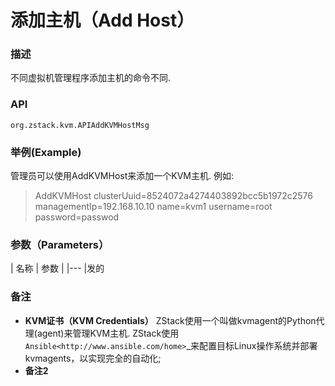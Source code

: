 
# 添加主机（Add Host）
### 描述

不同虚拟机管理程序添加主机的命令不同.

### API
`org.zstack.kvm.APIAddKVMHostMsg`

### 举例(Example)

管理员可以使用AddKVMHost来添加一个KVM主机. 例如: 

> AddKVMHost clusterUuid=8524072a4274403892bcc5b1972c2576 managementIp=192.168.10.10 name=kvm1 username=root password=passwod

### 参数（Parameters）

| 名称 | 参数 |
|---
|发的

### 备注
* **KVM证书（KVM Credentials）**
ZStack使用一个叫做kvmagent的Python代理(agent)来管理KVM主机. ZStack使用`Ansible<http://www.ansible.com/home>`_来配置目标Linux操作系统并部署kvmagents，以实现完全的自动化; 
* **备注2**


